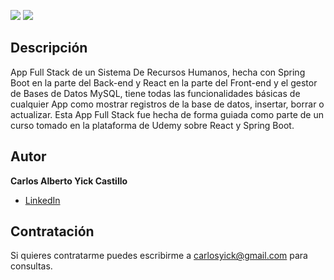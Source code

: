 ![](https://niixer.com/wp-content/uploads/2020/11/spring-boot.png)
![](https://www.patterns.dev/img/reactjs/react-logo@3x.svg)

## Descripción ##

App Full Stack de un Sistema De Recursos Humanos, hecha con Spring Boot en la parte del Back-end y React en la parte del Front-end y el gestor de Bases de Datos MySQL, tiene todas las 
funcionalidades básicas de cualquier App como mostrar registros de la base de datos, insertar, borrar o actualizar. Esta App Full Stack fue hecha de forma guiada como parte 
de un curso tomado en la plataforma de Udemy sobre React y Spring Boot. 

## Autor ##
**Carlos Alberto Yick Castillo**

* [LinkedIn](https://www.linkedin.com/in/carlosyick/)

## Contratación ##
Si quieres contratarme puedes escribirme a carlosyick@gmail.com para consultas.

